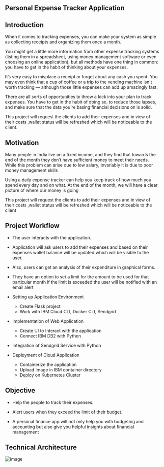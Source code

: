 ## Personal Expense Tracker Application

## Introduction

When it comes to tracking expenses, you can make your system as simple as collecting receipts and organizing them once a month. 

You might get a little more information from other expense tracking systems (listing them in a spreadsheet, using money management software or even choosing an online application), but all methods have one thing in common: you have to get in the habit of thinking about your expenses. 

It’s very easy to misplace a receipt or forget about any cash you spent. You may even think that a cup of coffee or a trip to the vending machine isn’t worth tracking — although those little expenses can add up amazingly fast. 

There are all sorts of opportunities to throw a kick into your plan to track expenses. You have to get in the habit of doing so, to reduce those lapses, and make sure that the data you’re basing financial decisions on is solid. 

This project will request the clients to add their expenses and in
view of their costs ,wallet status will be refreshed which will be
noticeable to the client.

## Motivation

Many
people in India live on a fixed income, and they find that
towards the end of the month they don’t have sufficient money
to meet their needs. While this problem can arise due to low
salary, invariably it is due to poor money management skills

Using a daily expense tracker can help you keep
track of how much you spend every day and on what. At the end
of the month, we will have a clear picture of where our money is
going

This project will request the clients to add their expenses and in
view of their costs ,wallet status will be refreshed which will be
noticeable to the client

## Project Workflow
- The user interacts with the application.

- Application will ask users to add their expenses and based on their expenses wallet balance will be updated which will be visible to the user.

- Also, users can get an analysis of their expenditure in graphical forms.

- They have an option to set a limit for the amount to be used for that particular month if the limit is exceeded the user will be notified with an email alert

- Setting up Application Environment
    - Create Flask project
    - Work with IBM Cloud CLI, Docker CLI, Sendgrid

- Implementation of Web Application 
   - Create UI to Interact with the application
   - Connect IBM DB2 with Python

- Integration of Sendgrid Service with Python

- Deployment of Cloud Application
   - Containerize the application
   - Upload Image in IBM container directory
   - Deploy on Kubernetes Cluster

## Objective 

- Help the people to track their expenses.

- Alert users when they exceed the limit of their budget.

- A personal finance app will not only help you with budgeting and 
accounting but also give you helpful insights about financial management

## Technical Architecture

![image](https://user-images.githubusercontent.com/78342430/190962811-1d95e7be-92c5-4f7a-8e4a-e6991ea12449.png)
